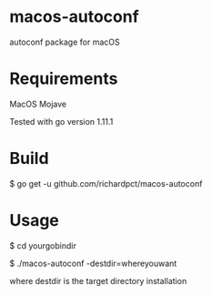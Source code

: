 # macos-autoconf
autoconf package for macOS

# Requirements
MacOS Mojave

Tested with go version 1.11.1

# Build
$ go get -u github.com/richardpct/macos-autoconf

# Usage
$ cd yourgobindir

$ ./macos-autoconf -destdir=whereyouwant

where destdir is the target directory installation

